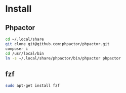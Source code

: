 
# Install

## Phpactor

```sh
cd ~/.local/share
git clone git@github.com:phpactor/phpactor.git
composer i
cd /usr/local/bin
ln -s ~/.local/share/phpactor/bin/phpactor phpactor
```

## fzf

```sh
sudo apt-get install fzf
```
